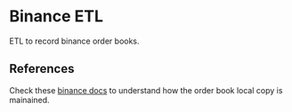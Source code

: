 # Binance ETL
ETL to record binance order books.

## References
Check these [binance docs][1] to understand how the order book local copy is mainained.

[1]: https://binance-docs.github.io/apidocs/spot/en/#how-to-manage-a-local-order-book-correctly